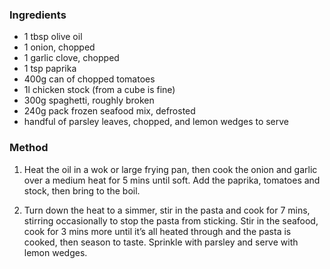 ### Ingredients

* 1 tbsp olive oil
* 1 onion, chopped
* 1 garlic clove, chopped
* 1 tsp paprika
* 400g can of chopped tomatoes
* 1l chicken stock (from a cube is fine)
* 300g spaghetti, roughly broken
* 240g pack frozen seafood mix, defrosted
* handful of parsley leaves, chopped, and lemon wedges to serve

### Method

1. Heat the oil in a wok or large frying pan, 
then cook the onion and garlic over a medium heat for 5 mins until soft. 
Add the paprika, tomatoes and stock, then bring to the boil.

2. Turn down the heat to a simmer, stir in the pasta and cook for 7 mins, 
stirring occasionally to stop the pasta from sticking. 
Stir in the seafood, cook for 3 mins more until it’s all heated through and the pasta is cooked, 
then season to taste. Sprinkle with parsley and serve with lemon wedges.
